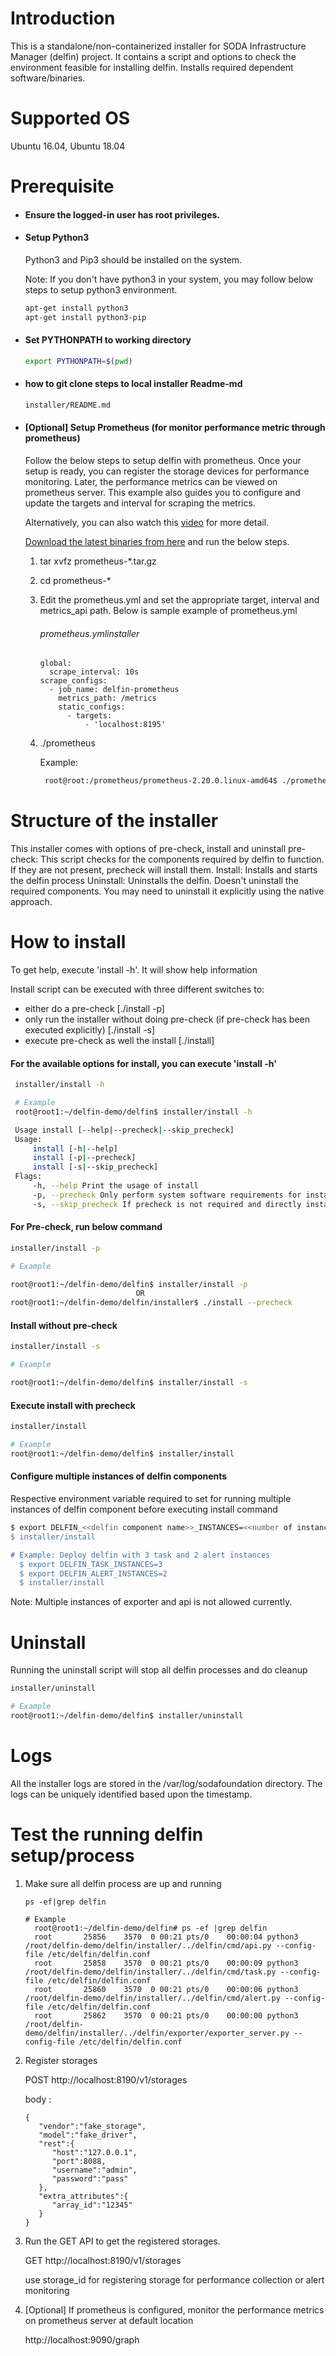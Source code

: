 # Introduction
This is a standalone/non-containerized installer for SODA Infrastructure Manager (delfin) project.
It contains a script and options to check the environment feasible for installing delfin. Installs required dependent software/binaries.

# Supported OS
Ubuntu 16.04, Ubuntu 18.04

# Prerequisite

- #### Ensure the logged-in user has root privileges.

- #### Setup Python3
    Python3 and Pip3 should be installed on the system.

    Note: If you don't have python3 in your system, you may follow below steps to setup python3 environment.

    ```sh
    apt-get install python3
    apt-get install python3-pip
    ```

- #### Set PYTHONPATH to working directory

    ```sh
    export PYTHONPATH=$(pwd)
    ```
- #### how to git clone steps to local installer Readme-md
 
    ```sh
    installer/README.md
    ```
- #### [Optional] Setup Prometheus (for monitor performance metric through prometheus)

  Follow the below steps to setup delfin with prometheus. Once your setup is ready, you can register the storage devices for performance monitoring. Later, the performance metrics can be viewed on prometheus server. This example also guides you to configure and update the targets and interval for scraping the metrics.

  Alternatively, you can also watch this [video](https://drive.google.com/file/d/1WMmLXQeNlToZd0DP5hCFtDZ1IbNJpO6B/view?usp=drivesdk) for more detail.

  [Download the latest binaries from here](https://prometheus.io/download/) and run the below steps.

     1. tar xvfz prometheus-*.tar.gz

     2. cd prometheus-*
     3. Edit the prometheus.yml and set the appropriate target, interval and metrics_api path. 
        Below is sample example of prometheus.yml
        ###### prometheus.ymlinstaller
        ```
        global:
          scrape_interval: 10s
        scrape_configs:
          - job_name: delfin-prometheus
            metrics_path: /metrics
            static_configs:
              - targets:
                  - 'localhost:8195'
        ```
     4. ./prometheus
        
        Example:
        ```sh
         root@root:/prometheus/prometheus-2.20.0.linux-amd64$ ./prometheus
        ```
# Structure of the installer
This installer comes with options of pre-check, install and uninstall
pre-check: This script checks for the components required by delfin to function. If they are not present, precheck will install them.
Install: Installs and starts the delfin process
Uninstall: Uninstalls the delfin. Doesn't uninstall the required components. You may need to uninstall it explicitly using the native approach.

# How to install
To get help, execute 'install -h'. It will show help information

Install script can be executed with three different switches to:
- either do a pre-check [./install -p]
- only run the installer without doing pre-check (if pre-check has been executed explicitly) [./install -s]
- execute pre-check as well the install [./install]

#### For the available options for install, you can execute 'install -h'
```sh
 installer/install -h

 # Example
 root@root1:~/delfin-demo/delfin$ installer/install -h

 Usage install [--help|--precheck|--skip_precheck]
 Usage:
     install [-h|--help]
     install [-p|--precheck]
     install [-s|--skip_precheck]
 Flags:
     -h, --help Print the usage of install
     -p, --precheck Only perform system software requirements for installation
     -s, --skip_precheck If precheck is not required and directly install
```

#### For Pre-check, run below command
```sh
installer/install -p

# Example

root@root1:~/delfin-demo/delfin$ installer/install -p
                            OR
root@root1:~/delfin-demo/delfin/installer$ ./install --precheck
```

#### Install without pre-check
```sh
installer/install -s

# Example

root@root1:~/delfin-demo/delfin$ installer/install -s
```

#### Execute install with precheck
```sh
installer/install

# Example
root@root1:~/delfin-demo/delfin$ installer/install
```

#### Configure multiple instances of delfin components
Respective environment variable required to set for running multiple instances 
of delfin component before executing install command

```sh
$ export DELFIN_<<delfin component name>>_INSTANCES=<<number of instances>>
$ installer/install

# Example: Deploy delfin with 3 task and 2 alert instances 
  $ export DELFIN_TASK_INSTANCES=3
  $ export DELFIN_ALERT_INSTANCES=2
  $ installer/install
```

Note: Multiple instances of exporter and api is not allowed currently.

# Uninstall
Running the uninstall script will stop all delfin processes and do cleanup
```sh
installer/uninstall

# Example
root@root1:~/delfin-demo/delfin$ installer/uninstall
```

# Logs
All the installer logs are stored in the /var/log/sodafoundation directory.
The logs can be uniquely identified based upon the timestamp.


# Test the running delfin setup/process
  1. Make sure all delfin process are up and running
     ```
     ps -ef|grep delfin

     # Example
       root@root1:~/delfin-demo/delfin# ps -ef |grep delfin
       root       25856    3570  0 00:21 pts/0    00:00:04 python3 /root/delfin-demo/delfin/installer/../delfin/cmd/api.py --config-file /etc/delfin/delfin.conf
       root       25858    3570  0 00:21 pts/0    00:00:09 python3 /root/delfin-demo/delfin/installer/../delfin/cmd/task.py --config-file /etc/delfin/delfin.conf
       root       25860    3570  0 00:21 pts/0    00:00:06 python3 /root/delfin-demo/delfin/installer/../delfin/cmd/alert.py --config-file /etc/delfin/delfin.conf
       root       25862    3570  0 00:21 pts/0    00:00:00 python3 /root/delfin-demo/delfin/installer/../delfin/exporter/exporter_server.py --config-file /etc/delfin/delfin.conf

     ```

  2. Register storages

     POST http://localhost:8190/v1/storages

     body :
     ```
     {
        "vendor":"fake_storage",
        "model":"fake_driver",
        "rest":{
           "host":"127.0.0.1",
           "port":8088,
           "username":"admin",
           "password":"pass"
        },
        "extra_attributes":{
           "array_id":"12345"
        }
     }
     ```
  3. Run the GET API to get the registered storages. 
    
     GET http://localhost:8190/v1/storages
    
     use storage_id for registering storage for performance collection or alert monitoring

    
  4. [Optional] If prometheus is configured, monitor the performance metrics on prometheus server at default location

     http://localhost:9090/graph
